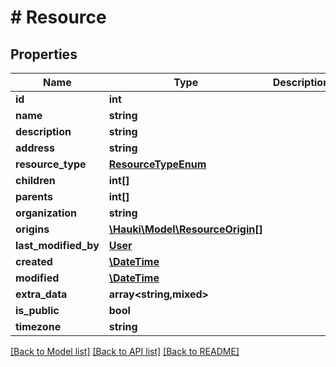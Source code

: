 # # Resource

## Properties

Name | Type | Description | Notes
------------ | ------------- | ------------- | -------------
**id** | **int** |  | [readonly]
**name** | **string** |  | [optional]
**description** | **string** |  | [optional]
**address** | **string** |  | [optional]
**resource_type** | [**ResourceTypeEnum**](ResourceTypeEnum.md) |  | [optional]
**children** | **int[]** |  | [optional]
**parents** | **int[]** |  | [optional]
**organization** | **string** |  | [optional]
**origins** | [**\Hauki\Model\ResourceOrigin[]**](ResourceOrigin.md) |  | [optional]
**last_modified_by** | [**User**](User.md) |  | [readonly]
**created** | [**\DateTime**](\DateTime.md) |  | [readonly]
**modified** | [**\DateTime**](\DateTime.md) |  | [readonly]
**extra_data** | **array<string,mixed>** |  | [optional]
**is_public** | **bool** |  | [optional]
**timezone** | **string** |  | [optional]

[[Back to Model list]](../../README.md#models) [[Back to API list]](../../README.md#endpoints) [[Back to README]](../../README.md)
